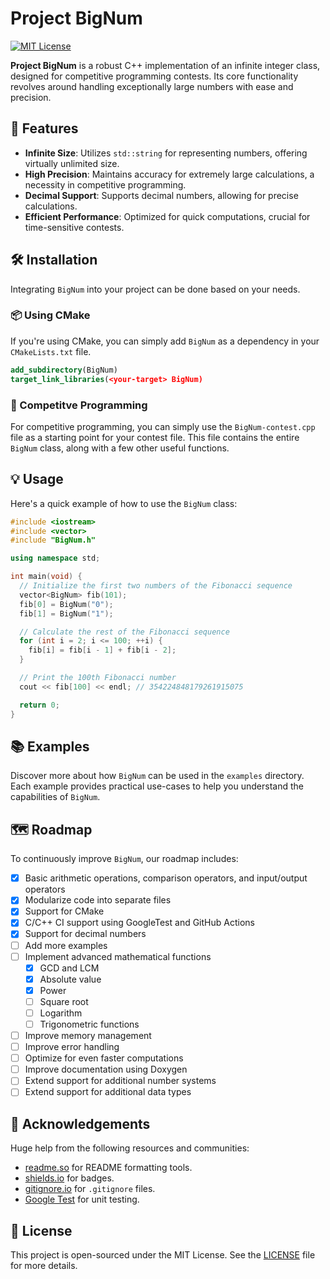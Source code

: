 # Project BigNum

[![MIT License](https://img.shields.io/badge/License-MIT-green.svg)](https://choosealicense.com/licenses/mit/)

**Project BigNum** is a robust C++ implementation of an infinite integer class, designed for competitive programming contests. Its core functionality revolves around handling exceptionally large numbers with ease and precision.

## 🌟 Features

- **Infinite Size**: Utilizes `std::string` for representing numbers, offering virtually unlimited size.
- **High Precision**: Maintains accuracy for extremely large calculations, a necessity in competitive programming.
- **Decimal Support**: Supports decimal numbers, allowing for precise calculations.
- **Efficient Performance**: Optimized for quick computations, crucial for time-sensitive contests.

## 🛠 Installation

Integrating `BigNum` into your project can be done based on your needs.

### 📦 Using CMake

If you're using CMake, you can simply add `BigNum` as a dependency in your `CMakeLists.txt` file.

```cmake
add_subdirectory(BigNum)
target_link_libraries(<your-target> BigNum)
```

### 👑 Competitve Programming

For competitive programming, you can simply use the `BigNum-contest.cpp` file as a starting point for your contest file. This file contains the entire `BigNum` class, along with a few other useful functions.

## 💡 Usage

Here's a quick example of how to use the `BigNum` class:

```cpp
#include <iostream>
#include <vector>
#include "BigNum.h"

using namespace std;

int main(void) {
  // Initialize the first two numbers of the Fibonacci sequence
  vector<BigNum> fib(101);
  fib[0] = BigNum("0");
  fib[1] = BigNum("1");

  // Calculate the rest of the Fibonacci sequence
  for (int i = 2; i <= 100; ++i) {
    fib[i] = fib[i - 1] + fib[i - 2];
  }

  // Print the 100th Fibonacci number
  cout << fib[100] << endl; // 354224848179261915075

  return 0;
}
```

## 📚 Examples

Discover more about how `BigNum` can be used in the `examples` directory. Each example provides practical use-cases to help you understand the capabilities of `BigNum`.

## 🗺️ Roadmap

To continuously improve `BigNum`, our roadmap includes:

- [x] Basic arithmetic operations, comparison operators, and input/output operators
- [x] Modularize code into separate files
- [x] Support for CMake
- [x] C/C++ CI support using GoogleTest and GitHub Actions
- [x] Support for decimal numbers
- [ ] Add more examples
- [ ] Implement advanced mathematical functions
  - [x] GCD and LCM
  - [x] Absolute value
  - [x] Power
  - [ ] Square root
  - [ ] Logarithm
  - [ ] Trigonometric functions
- [ ] Improve memory management
- [ ] Improve error handling
- [ ] Optimize for even faster computations
- [ ] Improve documentation using Doxygen
- [ ] Extend support for additional number systems
- [ ] Extend support for additional data types

## 🙌 Acknowledgements

Huge help from the following resources and communities:

- [readme.so](https://readme.so/) for README formatting tools.
- [shields.io](https://shields.io/) for badges.
- [gitignore.io](https://www.toptal.com/developers/gitignore) for `.gitignore` files.
- [Google Test](https://github.com/google/googletest) for unit testing.

## 📄 License

This project is open-sourced under the MIT License. See the [LICENSE](LICENSE) file for more details.
